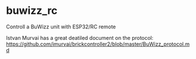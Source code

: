 # buwizz_rc
Controll a BuWizz unit with ESP32/RC remote

Istvan Murvai has a great deatiled document on the protocol:
https://github.com/imurvai/brickcontroller2/blob/master/BuWizz_protocol.md
